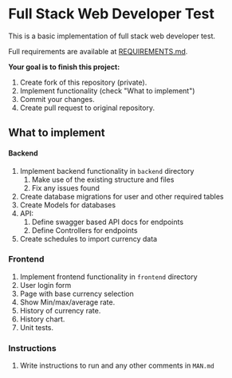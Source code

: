 # Full Stack Web Developer Test

This is a basic implementation of full stack web developer test.

Full requirements are available at [REQUIREMENTS.md](REQUIREMENTS.md).

**Your goal is to finish this project:**

1. Create fork of this repository (private).
2. Implement functionality (check "What to implement")
3. Commit your changes.
4. Create pull request to original repository.

## What to implement

#### Backend
1. Implement backend functionality in `backend` directory
    1. Make use of the existing structure and files
    2. Fix any issues found
2. Create database migrations for user and other required tables
3. Create Models for databases
4. API:
    1. Define swagger based API docs for endpoints
    2. Define Controllers for endpoints  
5. Create schedules to import currency data

### Frontend
1. Implement frontend functionality in `frontend` directory
2. User login form
3. Page with base currency selection
4. Show Min/max/average rate.
5. History of currency rate.
6. History chart.
7. Unit tests.

### Instructions

1. Write instructions to run and any other comments in `MAN.md`

